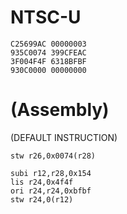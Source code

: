 # NTSC-U
```
C25699AC 00000003
935C0074 399CFEAC
3F004F4F 6318BFBF
930C0000 00000000
```

# (Assembly)
(DEFAULT INSTRUCTION)
```
stw r26,0x0074(r28) 
```
```
subi r12,r28,0x154
lis r24,0x4f4f
ori r24,r24,0xbfbf
stw r24,0(r12) 
```
